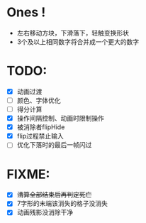 # Ones !

- 左右移动方块，下滑落下，轻触变换形状
- 3个及以上相同数字将合并成一个更大的数字

# TODO:
- [x] 动画过渡
- [ ] 颜色、字体优化
- [ ] 得分计算
- [x] 操作间隔控制、动画时限制操作
- [x] 被消除者flipHide
- [x] flip过程禁止输入
- [ ] 优化下落时的最后一帧闪过

# FIXME:
- [x] ~~清算全部结束后再判定死亡~~
- [x] 7字形的末端该消失的格子没消失
- [x] 动画残影没消除干净